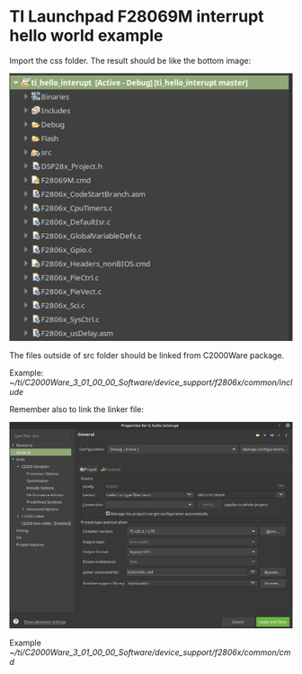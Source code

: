 # TI Launchpad F28069M interrupt hello world example

Import the css folder. The result should be like the bottom image:

![project](./docs/files.jpg)

The files outside of src folder should be linked from C2000Ware package.

Example: *~/ti/C2000Ware_3_01_00_00_Software/device_support/f2806x/common/include*

Remember also to link the linker file:

![linker](./docs/linker.jpg)

Example *~/ti/C2000Ware_3_01_00_00_Software/device_support/f2806x/common/cmd*
